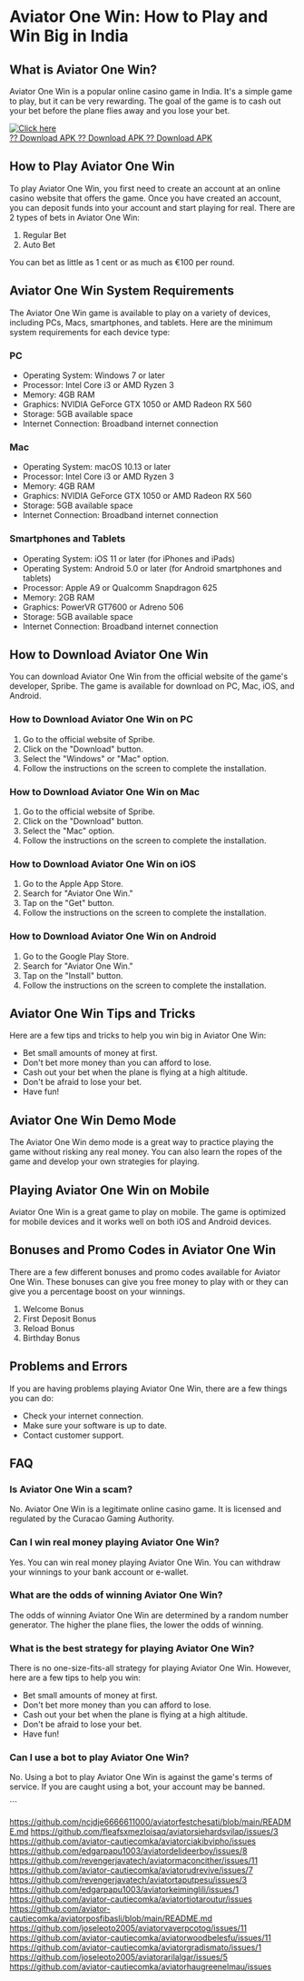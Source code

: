 # Aviator One Win: How to Play and Win Big in India

## What is Aviator One Win?

Aviator One Win is a popular online casino game in India. It\'s a simple
game to play, but it can be very rewarding. The goal of the game is to
cash out your bet before the plane flies away and you lose your bet.

[![Click
here](https://readscoops.com/wp-content/uploads/2023/03/Readscoop-aviator-1-1.jpg)](https://traff.sbs/deff)\
[?? Download APK ?? Download APK ?? Download
APK](https://traff.sbs/deff)

## How to Play Aviator One Win

To play Aviator One Win, you first need to create an account at an
online casino website that offers the game. Once you have created an
account, you can deposit funds into your account and start playing for
real. There are 2 types of bets in Aviator One Win:

1.  Regular Bet
2.  Auto Bet

You can bet as little as 1 cent or as much as €100 per round.

## Aviator One Win System Requirements

The Aviator One Win game is available to play on a variety of devices,
including PCs, Macs, smartphones, and tablets. Here are the minimum
system requirements for each device type:

### PC

-   Operating System: Windows 7 or later
-   Processor: Intel Core i3 or AMD Ryzen 3
-   Memory: 4GB RAM
-   Graphics: NVIDIA GeForce GTX 1050 or AMD Radeon RX 560
-   Storage: 5GB available space
-   Internet Connection: Broadband internet connection

### Mac

-   Operating System: macOS 10.13 or later
-   Processor: Intel Core i3 or AMD Ryzen 3
-   Memory: 4GB RAM
-   Graphics: NVIDIA GeForce GTX 1050 or AMD Radeon RX 560
-   Storage: 5GB available space
-   Internet Connection: Broadband internet connection

### Smartphones and Tablets

-   Operating System: iOS 11 or later (for iPhones and iPads)
-   Operating System: Android 5.0 or later (for Android smartphones and
    tablets)
-   Processor: Apple A9 or Qualcomm Snapdragon 625
-   Memory: 2GB RAM
-   Graphics: PowerVR GT7600 or Adreno 506
-   Storage: 5GB available space
-   Internet Connection: Broadband internet connection

## How to Download Aviator One Win

You can download Aviator One Win from the official website of the
game\'s developer, Spribe. The game is available for download on PC,
Mac, iOS, and Android.

### How to Download Aviator One Win on PC

1.  Go to the official website of Spribe.
2.  Click on the "Download" button.
3.  Select the "Windows" or "Mac" option.
4.  Follow the instructions on the screen to complete the installation.

### How to Download Aviator One Win on Mac

1.  Go to the official website of Spribe.
2.  Click on the "Download" button.
3.  Select the "Mac" option.
4.  Follow the instructions on the screen to complete the installation.

### How to Download Aviator One Win on iOS

1.  Go to the Apple App Store.
2.  Search for "Aviator One Win."
3.  Tap on the "Get" button.
4.  Follow the instructions on the screen to complete the installation.

### How to Download Aviator One Win on Android

1.  Go to the Google Play Store.
2.  Search for "Aviator One Win."
3.  Tap on the "Install" button.
4.  Follow the instructions on the screen to complete the installation.

## Aviator One Win Tips and Tricks

Here are a few tips and tricks to help you win big in Aviator One Win:

-   Bet small amounts of money at first.
-   Don\'t bet more money than you can afford to lose.
-   Cash out your bet when the plane is flying at a high altitude.
-   Don\'t be afraid to lose your bet.
-   Have fun!

## Aviator One Win Demo Mode

The Aviator One Win demo mode is a great way to practice playing the
game without risking any real money. You can also learn the ropes of the
game and develop your own strategies for playing.

## Playing Aviator One Win on Mobile

Aviator One Win is a great game to play on mobile. The game is optimized
for mobile devices and it works well on both iOS and Android devices.

## Bonuses and Promo Codes in Aviator One Win

There are a few different bonuses and promo codes available for Aviator
One Win. These bonuses can give you free money to play with or they can
give you a percentage boost on your winnings.

1.  Welcome Bonus
2.  First Deposit Bonus
3.  Reload Bonus
4.  Birthday Bonus

## Problems and Errors

If you are having problems playing Aviator One Win, there are a few
things you can do:

-   Check your internet connection.
-   Make sure your software is up to date.
-   Contact customer support.

## FAQ

### Is Aviator One Win a scam?

No. Aviator One Win is a legitimate online casino game. It is licensed
and regulated by the Curacao Gaming Authority.

### Can I win real money playing Aviator One Win?

Yes. You can win real money playing Aviator One Win. You can withdraw
your winnings to your bank account or e-wallet.

### What are the odds of winning Aviator One Win?

The odds of winning Aviator One Win are determined by a random number
generator. The higher the plane flies, the lower the odds of winning.

### What is the best strategy for playing Aviator One Win?

There is no one-size-fits-all strategy for playing Aviator One Win.
However, here are a few tips to help you win:

-   Bet small amounts of money at first.
-   Don\'t bet more money than you can afford to lose.
-   Cash out your bet when the plane is flying at a high altitude.
-   Don\'t be afraid to lose your bet.
-   Have fun!

### Can I use a bot to play Aviator One Win?

No. Using a bot to play Aviator One Win is against the game\'s terms of
service. If you are caught using a bot, your account may be banned.

\`\`\`

https://github.com/ncjdje6666611000/aviatorfestchesati/blob/main/README.md
https://github.com/fleafsxmezloisaq/aviatorsiehardsvilap/issues/3
https://github.com/aviator-cautiecomka/aviatorciakibvipho/issues
https://github.com/edgarpapu1003/aviatordelideerboy/issues/8
https://github.com/revengerjavatech/aviatormaconcither/issues/11
https://github.com/aviator-cautiecomka/aviatorudrevive/issues/7
https://github.com/revengerjavatech/aviatortaputpesu/issues/3
https://github.com/edgarpapu1003/aviatorkeiminglili/issues/1
https://github.com/aviator-cautiecomka/aviatortiotaroutur/issues
https://github.com/aviator-cautiecomka/aviatorposfibasli/blob/main/README.md
https://github.com/joseleoto2005/aviatorvaverpcotog/issues/11
https://github.com/aviator-cautiecomka/aviatorwoodbelesfu/issues/11
https://github.com/aviator-cautiecomka/aviatorgradismato/issues/1
https://github.com/joseleoto2005/aviatorarilalgar/issues/5
https://github.com/aviator-cautiecomka/aviatorhaugreenelmau/issues
